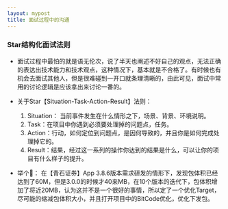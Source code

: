 ```yaml
---
layout: mypost
title: 面试过程中的沟通
---
```


### Star结构化面试法则

+ 面试过程中最怕的就是语无伦次，说了半天也阐述不好自己的观点，无法正确的表达出技术能力和技术观点，这种情况下，基本就是不合格了。有时候也有机会去面试其他人，但是很难碰到一开口就条理清晰的，由此可见，面试中常用的讨论逻辑是应该拿出来讨论一番的。

+ 关于Star【Situation-Task-Action-Result】法则：
    1. Situation： 当前事件发生在什么情形之下，场景、背景、环境说明。
    2. Task：在项目中你遇到必须要处理掉的问题点，任务。
    3. Action：行动，如何定位到问题点，是因何导致的，并且你是如何完成处理掉它的。
    4. Result：结果，经过这一系列的操作你达到的结果是什么，可以让你的项目有什么样子的提升。

+ 举个🌰： 在【青石证券】App 3.8.6版本需求研发的情形下，发现包体积已经达到了60M，但是3.0.0的时候才40来MB，在10个版本的迭代下，包体积增加了将近20MB，认为这并不是一个很好的事情，所以定了一个优化Target，尽可能的缩减包体积大小，并且打开项目中的BitCode优化，优化下发包。
